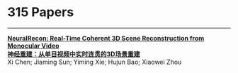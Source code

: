 
# 315 Papers

----


**[NeuralRecon: Real-Time Coherent 3D Scene Reconstruction from Monocular Video](https://ieeexplore.ieee.org/document/10508111)**  
**[神经重建：从单目视频中实时连贯的3D场景重建](https://github.com/Paper2Chinese/Paper2Chinese/blob/main/Journals/TPAMI/Early%20Access/NeuralRecon%3A%20Real-Time%20Coherent%203D%20Scene%20Reconstruction%20from%20Monocular%20Video/NeuralRecon%3A%20Real-Time%20Coherent%203D%20Scene%20Reconstruction%20from%20Monocular%20Video.md)**  
Xi Chen; Jiaming Sun; Yiming Xie; Hujun Bao; Xiaowei Zhou
